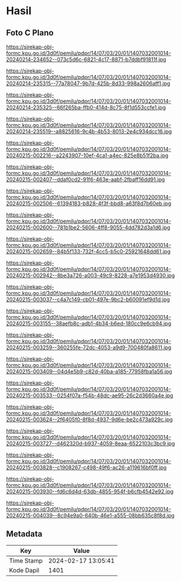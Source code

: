 # Hasil

## Foto C Plano

https://sirekap-obj-formc.kpu.go.id/3d0f/pemilu/pdpr/14/07/03/20/01/1407032001014-20240214-234652--073c5d6c-6821-4c17-8871-b7ddbf91811f.jpg

https://sirekap-obj-formc.kpu.go.id/3d0f/pemilu/pdpr/14/07/03/20/01/1407032001014-20240214-235315--77a78047-9b7d-425b-8d33-998a2606aff1.jpg

https://sirekap-obj-formc.kpu.go.id/3d0f/pemilu/pdpr/14/07/03/20/01/1407032001014-20240214-235325--66f265ba-ffb0-414d-8c75-8f1d553ccfe1.jpg

https://sirekap-obj-formc.kpu.go.id/3d0f/pemilu/pdpr/14/07/03/20/01/1407032001014-20240214-235519--a8825616-9c4b-4b53-8013-2e4c934dcc16.jpg

https://sirekap-obj-formc.kpu.go.id/3d0f/pemilu/pdpr/14/07/03/20/01/1407032001014-20240215-002216--a2243907-10ef-4ca1-a4ec-825e8b51f2ba.jpg

https://sirekap-obj-formc.kpu.go.id/3d0f/pemilu/pdpr/14/07/03/20/01/1407032001014-20240215-002407--ddaf0cd2-91f6-463e-aabf-2fbaff16dd91.jpg

https://sirekap-obj-formc.kpu.go.id/3d0f/pemilu/pdpr/14/07/03/20/01/1407032001014-20240215-002506--61394183-b828-4f3f-bbd8-a63f8d7b60eb.jpg

https://sirekap-obj-formc.kpu.go.id/3d0f/pemilu/pdpr/14/07/03/20/01/1407032001014-20240215-002600--781b1be2-5606-4ff8-9055-4dd782d3a1d6.jpg

https://sirekap-obj-formc.kpu.go.id/3d0f/pemilu/pdpr/14/07/03/20/01/1407032001014-20240215-002659--84b5f133-732f-4cc5-b5c0-25921648dd61.jpg

https://sirekap-obj-formc.kpu.go.id/3d0f/pemilu/pdpr/14/07/03/20/01/1407032001014-20240215-002942--8be3a726-a003-49c9-8228-a7e1953d4930.jpg

https://sirekap-obj-formc.kpu.go.id/3d0f/pemilu/pdpr/14/07/03/20/01/1407032001014-20240215-003037--c4a7c149-cb01-497e-9bc2-b60091ef9d1d.jpg

https://sirekap-obj-formc.kpu.go.id/3d0f/pemilu/pdpr/14/07/03/20/01/1407032001014-20240215-003155--38aefb8c-adb1-4b34-b6ed-180cc9e6cb94.jpg

https://sirekap-obj-formc.kpu.go.id/3d0f/pemilu/pdpr/14/07/03/20/01/1407032001014-20240215-003259--360255fe-72dc-4053-a9d9-700480fa8611.jpg

https://sirekap-obj-formc.kpu.go.id/3d0f/pemilu/pdpr/14/07/03/20/01/1407032001014-20240215-003409--04d4e5b9-c82d-40ba-a185-77958fba1a56.jpg

https://sirekap-obj-formc.kpu.go.id/3d0f/pemilu/pdpr/14/07/03/20/01/1407032001014-20240215-003533--0254f07a-f54b-48dc-ae95-26c2d3660a4e.jpg

https://sirekap-obj-formc.kpu.go.id/3d0f/pemilu/pdpr/14/07/03/20/01/1407032001014-20240215-003624--2f6405f0-8f8d-4937-9d6e-be2c473a929c.jpg

https://sirekap-obj-formc.kpu.go.id/3d0f/pemilu/pdpr/14/07/03/20/01/1407032001014-20240215-003727--d462320d-b937-4059-8eaa-6522103c3bc9.jpg

https://sirekap-obj-formc.kpu.go.id/3d0f/pemilu/pdpr/14/07/03/20/01/1407032001014-20240215-003828--c1908267-c498-49f6-ac26-a119616bf0ff.jpg

https://sirekap-obj-formc.kpu.go.id/3d0f/pemilu/pdpr/14/07/03/20/01/1407032001014-20240215-003930--fd6c6d4d-63db-4855-954f-b6cfb4542e92.jpg

https://sirekap-obj-formc.kpu.go.id/3d0f/pemilu/pdpr/14/07/03/20/01/1407032001014-20240215-004039--8c94e9a0-640b-46e1-a555-08bb635c8f8d.jpg


## Metadata

| Key        | Value               |
| ---------- | ------------------- |
| Time Stamp | 2024-02-17 13:05:41 |
| Kode Dapil | 1401                |



